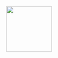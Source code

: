 <p align="center"><img src="[logo.png](https://github.com/blackcatprog/cli-vk-cleaner/blob/main/images/logo.png)" height="120"></p>

